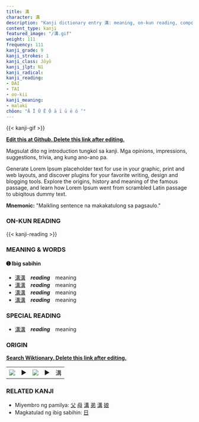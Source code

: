 ```yaml
---
title: 溝
character: 溝
description: "Kanji dictionary entry 溝: meaning, on-kun reading, compounds, origin, related kanji"
content_type: kanji
featured_image: "/溝.gif"
weight: 111
frequency: 111
kanji_grade: 9
kanji_strokes: 1
kanji_class: Jōyō
kanji_jlpt: N1
kanji_radical: 
kanji_reading: 
- DAI
- TAI
- oo-kii
kanji_meaning:
- malaki
chōon: "Ā Ī Ū Ē Ō ā ī ū ē ō ’"
---
```

[//]: # (Don't edit the line below. Kanji animated GIF code is automatically generated.)
{{< kanji-gif >}}

[//]: # (Edit below this line.)

**[Edit this at Github. Delete this link after editing.](https://github.com/tim0g/tim/tree/main/content/kanji/溝/index.md)**

Magsulat dito ng introduction tungkol sa kanji. Mga opinions, impressions, suggestions, trivia, ang kung ano-ano pa.

Generate Lorem Ipsum placeholder text for use in your graphic, print and web layouts, and discover plugins for your favorite writing, design and blogging tools. Explore the origins, history and meaning of the famous passage, and learn how Lorem Ipsum went from scrambled Latin passage to ubiqitous dummy text.
 
**Mnemonic:** "Maikling sentence na makakatulong sa pagsaulo."

### ON-KUN READING

[//]: # (Don't edit the line below. ON-KUN READING code is automatically generated.)
{{< kanji-reading >}}

### MEANING & WORDS

#### ➊ **Ibig sabihin**
  - [溝](../溝)[溝](../溝)　***reading***　meaning
  - [溝](../溝)[溝](../溝)　***reading***　meaning
  - [溝](../溝)[溝](../溝)　***reading***　meaning
  - [溝](../溝)[溝](../溝)　***reading***　meaning

### SPECIAL READING
  - [溝](../溝)[溝](../溝)　***reading***　meaning

### ORIGIN

**[Search Wiktionary. Delete this link after editing.](https://wiktionary.org/wiki/溝)**
<table class="kanji-table"><tr><td>
<img src="60px-溝-bronze.svg.png">
</td><td>▶</td><td>
<img src="60px-溝-oracle.svg.png">
</td><td>▶</td>
<td class="kanji-origin">溝</td>
</tr></table>

### RELATED KANJI
- Miyembro ng pamilya: [父](../父) [母](../母) [溝](../溝) [弟](../弟) [溝](../溝) [娘](../娘)
- Magkatulad ng ibig sabihin: [日](../日)
